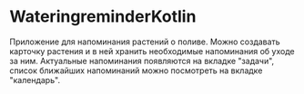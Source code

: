 # WateringreminderKotlin

Приложение для напоминания растений о поливе. Можно создавать карточку растения и в ней хранить необходимые напоминания об уходе за ним.
Актуальные напоминания появляются на вкладке "задачи", список ближайших напоминаний можно посмотреть на вкладке "календарь".
